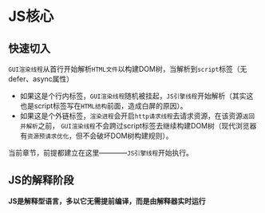 # JS核心

## 快速切入

`GUI渲染线程`从首行开始解析`HTML文件`以构建DOM树，当解析到`script`标签（无defer、async属性）

- 如果这是个行内标签，`GUI渲染线程`随机被挂起，`JS引擎线程`开始解析（其实这也是script标签写在`HTML结构`前面，造成白屏的原因）。
- 如果这是个外链标签，`渲染进程`会开启`http请求线程`去请求资源，在该资源`返回并解析`之前，
`GUI渲染线程`不会跨过script标签去继续构建DOM树（现代浏览器有`资源预请求优化`，但不会破坏DOM树构建规则）。

当前章节，前提都建立在这里————`JS引擎线程`开始执行。

## JS的解释阶段

**JS是解释型语言，多以它无需提前编译，而是由解释器实时运行**
